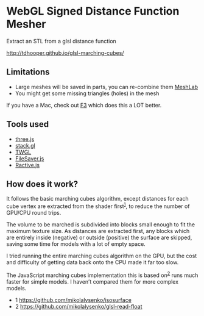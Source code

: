# WebGL Signed Distance Function Mesher

Extract an STL from a glsl distance function

http://tdhooper.github.io/glsl-marching-cubes/

## Limitations

* Large meshes will be saved in parts, you can re-combine them [MeshLab](http://www.meshlab.net)
* You might get some missing triangles (holes) in the mesh

If you have a Mac, check out [F3](http://www.syedrezaali.com/f3-mac-app/) which does this a LOT better.

## Tools used

* [three.js](http://threejs.org/)
* [stack.gl](http://stack.gl/)
* [TWGL](http://twgljs.org/)
* [FileSaver.js](https://github.com/eligrey/FileSaver.js/)
* [Ractive.js](http://www.ractivejs.org/)

## How does it work?

It follows the basic marching cubes algorithm, except distances for each cube vertex are extracted from the shader first<sup>[1](#user-content-fn1)</sup>, to reduce the number of GPU/CPU round trips.

The volume to be marched is subdivided into blocks small enough to fit the maximum texture size. As distances are extracted first, any blocks which are entirely inside (negative) or outside (positive) the surface are skipped, saving some time for models with a lot of empty space.

I tried running the entire marching cubes algorithm on the GPU, but the cost and difficulty of getting data back onto the CPU made it far too slow.

The JavaScript marching cubes implementation this is based on<sup>[2](#user-content-fn2)</sup> runs much faster for simple models. I haven’t compared them for more complex models.

* <a id="fn1">1</a> https://github.com/mikolalysenko/isosurface
* <a id=“fn2”>2</a> https://github.com/mikolalysenko/glsl-read-float
